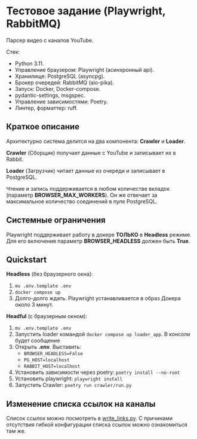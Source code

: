 # Тестовое задание (Playwright, RabbitMQ)

Парсер видео с каналов YouTube.

Стек:
- Python 3.11.
- Управление браузером: Playwright (асинхронный api).
- Хранилище: PostgreSQL (asyncpg).
- Брокер очередей: RabbitMQ (aio-pika).
- Запуск: Docker, Docker-compose.
- pydantic-settings, msgspec.
- Управление зависимостями: Poetry.
- Линтер, форматтер: ruff.


## Краткое описание

Архитектурно система делится на два компонента: **Crawler** и **Loader**.

**Crawler** (Сборщик) получает данные с YouTube и записывает их в Rabbit.

**Loader** (Загрузчик) читает данные из очереди и записывает в PostgreSQL.

Чтение и запись поддерживается в любом количестве вкладок (параметр **BROWSER_MAX_WORKERS**).
Он же отвечает за максимальное количество соединений в пуле PostgreSQL.

## Системные ограничения

Playwright поддерживает работу в докере **ТОЛЬКО** в **Headless** режиме. 
Для его включения параметр **BROWSER_HEADLESS** должен быть **True**.

## Quickstart

**Headless** (без браузерного окна):
1. `mv .env.template .env`
2. `docker compose up`
3. Долго-долго ждать. Playwright устанавливается в образ Докера около 3 минут.

**Headful** (с браузерным окном):
1. `mv .env.template .env`
2. Запустить loader командой `docker compose up loader_app`. В консоли будет сообщение 
3. Открыть **.env**. Выставить: 
   - `BROWSER_HEADLESS=False`
   - `PG_HOST=localhost`
   - `RABBIT_HOST=localhost`
4. Установить зависимости через poetry: `poetry install --no-root`
5. Установить playwright: `playwright install`
6. Запустить Crawler: `poetry run crawler/run.py`

## Изменение списка ссылок на каналы

Список ссылок можно посмотреть в [write_links.py](crawler%2Fwrite_links.py).
С причинами отсутствия гибкой конфигурации списка ссылок можно ознакомиться там же.
